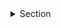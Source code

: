 <!-- ## Section -->

<details>
<summary>
Section
</summary>

Class

*module `section`*

Class not yet documented

### Methods


<details>
<!-- <summary><h2><code>__init__</code></h2></summary> -->
<summary>
__init__
</summary>
<!-- ### `__init__` -->
Method

Create a new section


#### Parameters

##### `Params`

{parameter_info}

##### `type_`

 The type of section



##### `templates`

 A dictionary pairing template names to their contents



##### `parent`

 The parent section



##### `**kwargs`

 Additional arguments and/or data for the section





#### Source

<details>
<summary>View source</summary>

```python


    def __init__(self, content=None, type_=None, data=None, templates=None, parent=None, **kwargs):
        """
        Create a new section

        Params:
            type_: The type of section
            templates: A dictionary pairing template names to their contents
            parent: The parent section
            **kwargs: Additional arguments and/or data for the section
        """
        defaults = {
            'classes': 'children',
            'methods': 'children',
            'params': 'children',
            'types': 'children',
            'timestamp': str(datetime.datetime.now()),
            'class_info': 'Class not yet documented',
            'module': 'Main',
            'module_info': 'Module not yet documented'
        }
        self.parent = parent
        self.children = []
        self.content = content if content else []
        self.data = data if data else {}
        self.text = ''
        self.templates = templates
        self.type = type_

        defaults |= kwargs
        self.kwargs = defaults



```

</details>

#### References

None available

</details>


<details>
<!-- <summary><h2><code>add</code></h2></summary> -->
<summary>
add
</summary>
<!-- ### `add` -->
Method

Not yet documented


#### Parameters



#### Source

<details>
<summary>View source</summary>

```python


    def add(self, x):
        self.children.append(x)
        return x



```

</details>

#### References

None available

</details>


<details>
<!-- <summary><h2><code>generate</code></h2></summary> -->
<summary>
generate
</summary>
<!-- ### `generate` -->
Method

Not yet documented


#### Parameters



#### Source

<details>
<summary>View source</summary>

```python


    def generate(self):
        # s = Section(section_type=self.type, template_content=template)
        # self.text = ' | '.join(self.content)
        self.text = self.templates[self.type]


        combined = '\n'.join([c.generate() for c in self.children if c is not self])
        # print(self.kwargs)
        # ???
        for r in self.kwargs:
            h = self.kwargs[r]
            if h == 'children':
                if self.children:
                    h = combined
                else:
                    h = ''
            for q in ['{{{}}}', '[{}]']:
                self.text = self.text.replace(q.format(r), h)

        # print(self.kwargs, self.text)
        # print(self.children)
        # print(len(self.children))
        # print([c.text for c in self.children])
        # time.sleep(0.01)

        return self.text



```

</details>

#### References

None available

</details>


<details>
<!-- <summary><h2><code>names</code></h2></summary> -->
<summary>
names
</summary>
<!-- ### `names` -->
Method

Not yet documented


#### Parameters



#### Source

<details>
<summary>View source</summary>

```python


    def names(self):
        return [c.type for c in self.children]



```

</details>

#### References

None available

</details>


<details>
<!-- <summary><h2><code>set</code></h2></summary> -->
<summary>
set
</summary>
<!-- ### `set` -->
Method

Set a property of the section


#### Parameters

##### `Params`

{parameter_info}

##### `a`

 The name of the property



##### `b`

 The value to set the property to





#### Source

<details>
<summary>View source</summary>

```python


    def set(self, a, b):
        """
        Set a property of the section

        Params:
            a: The name of the property
            b: The value to set the property to
        """
        self.kwargs[a] = b



```

</details>

#### References

None available

</details>


Docs built at 2021-06-16 05:07:07.743500

<details>
<summary>View source</summary>

```python

class Section:
    def __init__(self, content=None, type_=None, data=None, templates=None, parent=None, **kwargs):
        """
        Create a new section

        Params:
            type_: The type of section
            templates: A dictionary pairing template names to their contents
            parent: The parent section
            **kwargs: Additional arguments and/or data for the section
        """
        defaults = {
            'classes': 'children',
            'methods': 'children',
            'params': 'children',
            'types': 'children',
            'timestamp': str(datetime.datetime.now()),
            'class_info': 'Class not yet documented',
            'module': 'Main',
            'module_info': 'Module not yet documented'
        }
        self.parent = parent
        self.children = []
        self.content = content if content else []
        self.data = data if data else {}
        self.text = ''
        self.templates = templates
        self.type = type_

        defaults |= kwargs
        self.kwargs = defaults

    def names(self):
        return [c.type for c in self.children]

    def add(self, x):
        self.children.append(x)
        return x

    def set(self, a, b):
        """
        Set a property of the section

        Params:
            a: The name of the property
            b: The value to set the property to
        """
        self.kwargs[a] = b

    def generate(self):
        # s = Section(section_type=self.type, template_content=template)
        # self.text = ' | '.join(self.content)
        self.text = self.templates[self.type]


        combined = '\n'.join([c.generate() for c in self.children if c is not self])
        # print(self.kwargs)
        # ???
        for r in self.kwargs:
            h = self.kwargs[r]
            if h == 'children':
                if self.children:
                    h = combined
                else:
                    h = ''
            for q in ['{{{}}}', '[{}]']:
                self.text = self.text.replace(q.format(r), h)

        # print(self.kwargs, self.text)
        # print(self.children)
        # print(len(self.children))
        # print([c.text for c in self.children])
        # time.sleep(0.01)

        return self.text


```
</details>

</details>
